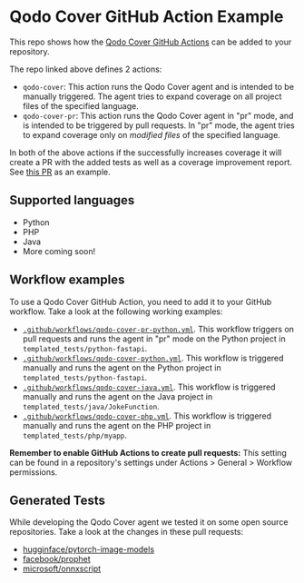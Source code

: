 # Qodo Cover GitHub Action Example

This repo shows how the [Qodo Cover GitHub Actions](https://github.com/qodo-ai/qodo-ci) can be added to your repository.

The repo linked above defines 2 actions:

- `qodo-cover`: This action runs the Qodo Cover agent and is intended to be manually triggered. The agent tries to expand coverage on all project files of the specified language.
- `qodo-cover-pr`: This action runs the Qodo Cover agent in "pr" mode, and is intended to be triggered by pull requests. In "pr" mode, the agent tries to expand coverage only on *modified files* of the specified language.

In both of the above actions if the successfully increases coverage it will create a PR with the added tests as well as a coverage improvement report. See [this PR](https://github.com/qodo-ai/qodo-ci-example/pull/19) as an example.

## Supported languages

- Python
- PHP
- Java
- More coming soon!

## Workflow examples

To use a Qodo Cover GitHub Action, you need to add it to your GitHub workflow. Take a look at the following working examples:

- [`.github/workflows/qodo-cover-pr-python.yml`](.github/workflows/qodo-cover-pr-python.yml). This workflow triggers on pull requests and runs the agent in "pr" mode on the Python project in `templated_tests/python-fastapi`.
- [`.github/workflows/qodo-cover-python.yml`](.github/workflows/qodo-cover-python.yml). This workflow is triggered manually and runs the agent on the Python project in `templated_tests/python-fastapi`.
- [`.github/workflows/qodo-cover-java.yml`](.github/workflows/qodo-cover-java.yml). This workflow is triggered manually and runs the agent on the Java project in `templated_tests/java/JokeFunction`.
- [`.github/workflows/qodo-cover-php.yml`](.github/workflows/qodo-cover-php.yml). This workflow is triggered manually and runs the agent on the PHP project in `templated_tests/php/myapp`.

**Remember to enable GitHub Actions to create pull requests:** This setting can be found in a repository's settings under Actions > General > Workflow permissions.

## Generated Tests

While developing the Qodo Cover agent we tested it on some open source repositories. Take a look at the changes in these pull requests:

- [hugginface/pytorch-image-models](https://github.com/huggingface/pytorch-image-models/pull/2331)
- [facebook/prophet](https://github.com/facebook/prophet/pull/2640)
- [microsoft/onnxscript](https://github.com/microsoft/onnxscript/pull/1967)
